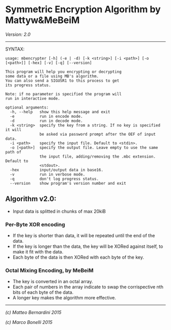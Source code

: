 # Symmetric Encryption Algorithm by Mattyw&MeBeiM

*Version: 2.0*

___________________________________________________________________________________________

SYNTAX:

```
usage: mbencrypter [-h] (-e | -d) [-k <string>] [-i <path>] [-o [<path>]] [-hex] [-v] [-q] [--version]

This program will help you encrypting or decrypting
some data or a file using MB's algorithm.
You can also send a SIGUSR1 to this process to get
its progress status.

Note: if no parameter is specified the program will
run in interactive mode.

optional arguments:
  -h, --help   show this help message and exit
  -e           run in encode mode.
  -d           run in decode mode.
  -k <string>  specify the key from a string. If no key is specified it will
               be asked via password prompt after the OEF of input data.
  -i <path>    specify the input file. Default to <stdin>.
  -o [<path>]  specify the output file. Leave empty to use the same path of
               the input file, adding/removing the .mbc extension. Default to
               <stdout>.
  -hex         input/output data in base16.
  -v           run in verbose mode.
  -q           don't log progress status.
  --version    show program's version number and exit
```


## Algorithm v2.0: ##

- Input data is splitted in chunks of max 20kiB

### Per-Byte XOR encoding ###
- If the key is shorter than data, it will be repeated until the end of the data.
- If the key is longer than the data, the key will be XORed against itself, to make it fit with the data.
- Each byte of the data is then XORed with each byte of the key.

### Octal Mixing Encoding, by MeBeiM ###
- The key is converted in an octal array.
- Each pair of numbers in the array indicate to swap the corrispective nth bits of each byte of the data.
- A longer key makes the algorithm more effective.

____________________________________________________________________________________________

*(c) Matteo Bernardini 2015*

*(c) Marco Bonelli 2015*

